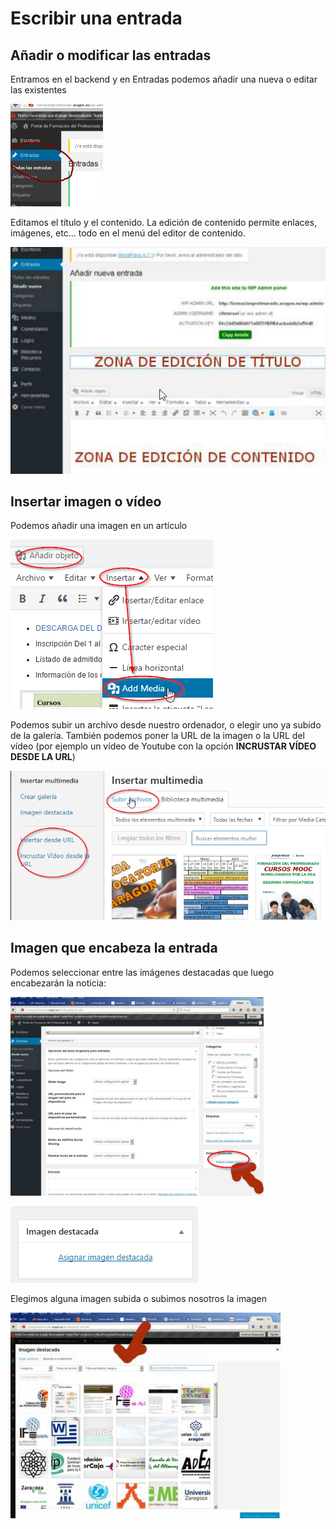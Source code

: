 
# Escribir una entrada

## Añadir o modificar las entradas

Entramos en el backend y en Entradas podemos añadir una nueva o editar las existentes


![](img/entradawp.png)

Editamos el título y el contenido. La edición de contenido permite enlaces, imágenes, etc… todo en el menú del editor de contenido.


![](img/entradawp3.png)

## Insertar imagen o vídeo

Podemos añadir una imagen en un artículo


![](img/imagenWP.png)

Podemos subir un archivo desde nuestro ordenador, o elegir uno ya subido de la galería. También podemos poner la URL de la imagen o la URL del vídeo (por ejemplo un vídeo de Youtube con la opción **INCRUSTAR VÍDEO DESDE LA URL**)


![](img/imagenovideoWP.png)

## Imagen que encabeza la entrada

Podemos seleccionar entre las imágenes destacadas que luego encabezarán la noticia: 


![](img/entrada-imagenes.png)


![](img/imagendestacada.png)

Elegimos alguna imagen subida o subimos nosotros la imagen


![](img/entrada-imagenes2.png)

## 






